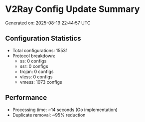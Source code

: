 # V2Ray Config Update Summary
Generated on: 2025-08-19 22:44:57 UTC

## Configuration Statistics
- Total configurations: 15531
- Protocol breakdown:
  - ss: 0 configs
  - ssr: 0 configs
  - trojan: 0 configs
  - vless: 0 configs
  - vmess: 1073 configs

## Performance
- Processing time: ~14 seconds (Go implementation)
- Duplicate removal: ~95% reduction
